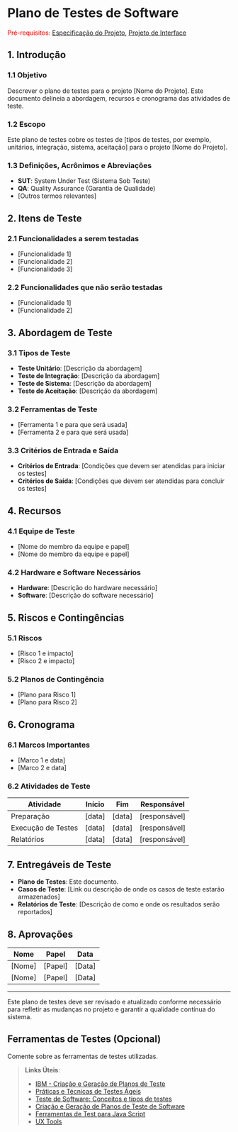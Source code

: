 # Plano de Testes de Software

<span style="color:red">Pré-requisitos: <a href="2-Especificação do Projeto.md"> Especificação do Projeto</a></span>, <a href="3-Projeto de Interface.md"> Projeto de Interface</a>



## 1. Introdução

### 1.1 Objetivo
Descrever o plano de testes para o projeto [Nome do Projeto]. Este documento delineia a abordagem, recursos e cronograma das atividades de teste.

### 1.2 Escopo
Este plano de testes cobre os testes de [tipos de testes, por exemplo, unitários, integração, sistema, aceitação] para o projeto [Nome do Projeto].

### 1.3 Definições, Acrônimos e Abreviações
- **SUT**: System Under Test (Sistema Sob Teste)
- **QA**: Quality Assurance (Garantia de Qualidade)
- [Outros termos relevantes]

## 2. Itens de Teste

### 2.1 Funcionalidades a serem testadas
- [Funcionalidade 1]
- [Funcionalidade 2]
- [Funcionalidade 3]

### 2.2 Funcionalidades que não serão testadas
- [Funcionalidade 1]
- [Funcionalidade 2]

## 3. Abordagem de Teste

### 3.1 Tipos de Teste
- **Teste Unitário**: [Descrição da abordagem]
- **Teste de Integração**: [Descrição da abordagem]
- **Teste de Sistema**: [Descrição da abordagem]
- **Teste de Aceitação**: [Descrição da abordagem]

### 3.2 Ferramentas de Teste
- [Ferramenta 1 e para que será usada]
- [Ferramenta 2 e para que será usada]

### 3.3 Critérios de Entrada e Saída
- **Critérios de Entrada**: [Condições que devem ser atendidas para iniciar os testes]
- **Critérios de Saída**: [Condições que devem ser atendidas para concluir os testes]

## 4. Recursos

### 4.1 Equipe de Teste
- [Nome do membro da equipe e papel]
- [Nome do membro da equipe e papel]

### 4.2 Hardware e Software Necessários
- **Hardware**: [Descrição do hardware necessário]
- **Software**: [Descrição do software necessário]

## 5. Riscos e Contingências

### 5.1 Riscos
- [Risco 1 e impacto]
- [Risco 2 e impacto]

### 5.2 Planos de Contingência
- [Plano para Risco 1]
- [Plano para Risco 2]

## 6. Cronograma

### 6.1 Marcos Importantes
- [Marco 1 e data]
- [Marco 2 e data]

### 6.2 Atividades de Teste
| Atividade        | Início | Fim   | Responsável |
|------------------|--------|-------|-------------|
| Preparação       | [data] | [data]| [responsável]|
| Execução de Testes | [data] | [data]| [responsável]|
| Relatórios       | [data] | [data]| [responsável]|

## 7. Entregáveis de Teste

- **Plano de Testes**: Este documento.
- **Casos de Teste**: [Link ou descrição de onde os casos de teste estarão armazenados]
- **Relatórios de Teste**: [Descrição de como e onde os resultados serão reportados]

## 8. Aprovações

| Nome             | Papel           | Data         |
|------------------|-----------------|--------------|
| [Nome]           | [Papel]         | [Data]       |
| [Nome]           | [Papel]         | [Data]       |

---

Este plano de testes deve ser revisado e atualizado conforme necessário para refletir as mudanças no projeto e garantir a qualidade contínua do sistema.


 
## Ferramentas de Testes (Opcional)

Comente sobre as ferramentas de testes utilizadas.
 
> **Links Úteis**:
> - [IBM - Criação e Geração de Planos de Teste](https://www.ibm.com/developerworks/br/local/rational/criacao_geracao_planos_testes_software/index.html)
> - [Práticas e Técnicas de Testes Ágeis](http://assiste.serpro.gov.br/serproagil/Apresenta/slides.pdf)
> -  [Teste de Software: Conceitos e tipos de testes](https://blog.onedaytesting.com.br/teste-de-software/)
> - [Criação e Geração de Planos de Teste de Software](https://www.ibm.com/developerworks/br/local/rational/criacao_geracao_planos_testes_software/index.html)
> - [Ferramentas de Test para Java Script](https://geekflare.com/javascript-unit-testing/)
> - [UX Tools](https://uxdesign.cc/ux-user-research-and-user-testing-tools-2d339d379dc7)

